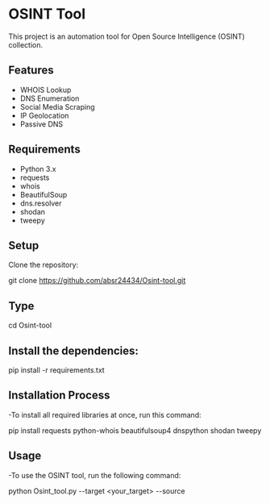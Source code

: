 # OSINT Tool

This project is an automation tool for Open Source Intelligence (OSINT) collection.

## Features

- WHOIS Lookup
- DNS Enumeration
- Social Media Scraping
- IP Geolocation
- Passive DNS

## Requirements

- Python 3.x
- requests
- whois
- BeautifulSoup
- dns.resolver
- shodan
- tweepy

## Setup

Clone the repository:

git clone https://github.com/absr24434/Osint-tool.git

## Type
cd Osint-tool

## Install the dependencies:

pip install -r requirements.txt

## Installation Process

-To install all required libraries at once, run this command:

pip install requests python-whois beautifulsoup4 dnspython shodan tweepy

## Usage
-To use the OSINT tool, run the following command:

python Osint_tool.py --target <your_target> --source <source>

